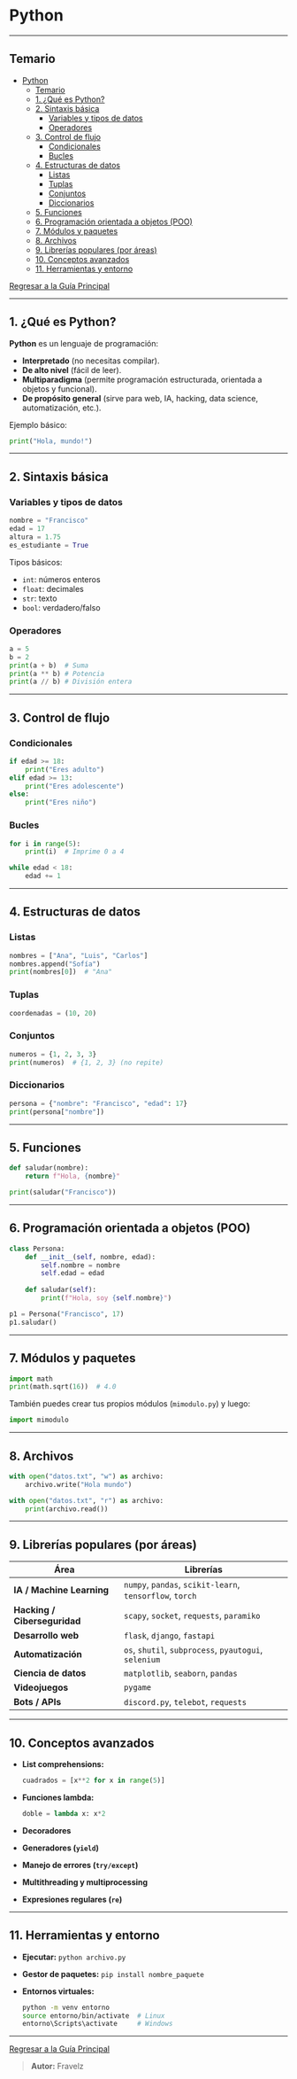 # Python

---

## Temario

- [Python](#python)
  - [Temario](#temario)
  - [1. ¿Qué es Python?](#1-qué-es-python)
  - [2. Sintaxis básica](#2-sintaxis-básica)
    - [Variables y tipos de datos](#variables-y-tipos-de-datos)
    - [Operadores](#operadores)
  - [3. Control de flujo](#3-control-de-flujo)
    - [Condicionales](#condicionales)
    - [Bucles](#bucles)
  - [4. Estructuras de datos](#4-estructuras-de-datos)
    - [Listas](#listas)
    - [Tuplas](#tuplas)
    - [Conjuntos](#conjuntos)
    - [Diccionarios](#diccionarios)
  - [5. Funciones](#5-funciones)
  - [6. Programación orientada a objetos (POO)](#6-programación-orientada-a-objetos-poo)
  - [7. Módulos y paquetes](#7-módulos-y-paquetes)
  - [8. Archivos](#8-archivos)
  - [9. Librerías populares (por áreas)](#9-librerías-populares-por-áreas)
  - [10. Conceptos avanzados](#10-conceptos-avanzados)
  - [11. Herramientas y entorno](#11-herramientas-y-entorno)

[Regresar a la Guía Principal](./../../readme.md#5-python)

---

## 1. ¿Qué es Python?

**Python** es un lenguaje de programación:

- **Interpretado** (no necesitas compilar).
- **De alto nivel** (fácil de leer).
- **Multiparadigma** (permite programación estructurada, orientada a objetos y funcional).
- **De propósito general** (sirve para web, IA, hacking, data science, automatización, etc.).

Ejemplo básico:

``` python
print("Hola, mundo!")
```

---

## 2. Sintaxis básica

### Variables y tipos de datos

``` python
nombre = "Francisco"
edad = 17
altura = 1.75
es_estudiante = True
```

Tipos básicos:

- `int`: números enteros
- `float`: decimales
- `str`: texto
- `bool`: verdadero/falso

### Operadores

``` python
a = 5
b = 2
print(a + b)  # Suma
print(a ** b) # Potencia
print(a // b) # División entera
```

---

## 3. Control de flujo

### Condicionales

``` python
if edad >= 18:
    print("Eres adulto")
elif edad >= 13:
    print("Eres adolescente")
else:
    print("Eres niño")
```

### Bucles

``` python
for i in range(5):
    print(i)  # Imprime 0 a 4

while edad < 18:
    edad += 1
```

---

## 4. Estructuras de datos

### Listas

``` python
nombres = ["Ana", "Luis", "Carlos"]
nombres.append("Sofía")
print(nombres[0])  # "Ana"
```

### Tuplas

``` python
coordenadas = (10, 20)
```

### Conjuntos

``` python
numeros = {1, 2, 3, 3}
print(numeros)  # {1, 2, 3} (no repite)
```

### Diccionarios

``` python
persona = {"nombre": "Francisco", "edad": 17}
print(persona["nombre"])
```

---

## 5. Funciones

``` python
def saludar(nombre):
    return f"Hola, {nombre}"

print(saludar("Francisco"))
```

---

## 6. Programación orientada a objetos (POO)

``` python
class Persona:
    def __init__(self, nombre, edad):
        self.nombre = nombre
        self.edad = edad
    
    def saludar(self):
        print(f"Hola, soy {self.nombre}")

p1 = Persona("Francisco", 17)
p1.saludar()
```

---

## 7. Módulos y paquetes

``` python
import math
print(math.sqrt(16))  # 4.0
```

También puedes crear tus propios módulos (`mimodulo.py`) y luego:

``` python
import mimodulo
```

---

## 8. Archivos

``` python
with open("datos.txt", "w") as archivo:
    archivo.write("Hola mundo")

with open("datos.txt", "r") as archivo:
    print(archivo.read())
```

---

## 9. Librerías populares (por áreas)

| Área                         | Librerías                                                |
| ---------------------------- | -------------------------------------------------------- |
| **IA / Machine Learning**    | `numpy`, `pandas`, `scikit-learn`, `tensorflow`, `torch` |
| **Hacking / Ciberseguridad** | `scapy`, `socket`, `requests`, `paramiko`                |
| **Desarrollo web**           | `flask`, `django`, `fastapi`                             |
| **Automatización**           | `os`, `shutil`, `subprocess`, `pyautogui`, `selenium`    |
| **Ciencia de datos**         | `matplotlib`, `seaborn`, `pandas`                        |
| **Videojuegos**              | `pygame`                                                 |
| **Bots / APIs**              | `discord.py`, `telebot`, `requests`                      |

---

## 10. Conceptos avanzados

- **List comprehensions:**

  ``` python
  cuadrados = [x**2 for x in range(5)]
  ```
  
- **Funciones lambda:**

  ``` python
  doble = lambda x: x*2
  ```

- **Decoradores**
- **Generadores (`yield`)**
- **Manejo de errores (`try/except`)**
- **Multithreading y multiprocessing**
- **Expresiones regulares (`re`)**

---

## 11. Herramientas y entorno

- **Ejecutar:** `python archivo.py`
- **Gestor de paquetes:** `pip install nombre_paquete`
- **Entornos virtuales:**

  ``` bash
  python -m venv entorno
  source entorno/bin/activate  # Linux
  entorno\Scripts\activate     # Windows
  ```

---

[Regresar a la Guía Principal](./../../readme.md#5-python)

> **Autor:** Fravelz
